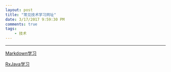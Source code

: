 ```yaml
---
layout: post
title: "常见技术学习网址"
date: 3/17/2017 9:59:30 PM 
comments: true
tags: 
	- 技术 
---
```

---
[Markdown学习](https://wizardforcel.gitbooks.io/markdown-simple-world/content/0.html) 

[RxJava学习](http://gank.io/post/560e15be2dca930e00da1083) 


